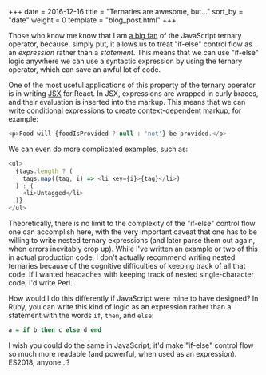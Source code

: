 +++
date = 2016-12-16
title = "Ternaries are awesome, but…"
sort_by = "date"
weight = 0
template = "blog_post.html"
+++

Those who know me know that I am [a big fan](https://docs.google.com/presentation/d/15dZNCA-F8L-yk1vIcpNLpe-LvHoPmp_GRxo49VLzC30/edit#slide=id.p) of the JavaScript ternary operator, because, simply put, it allows us to treat "if-else" control flow as an _expression_ rather than a _statement_. This means that we can use "if-else" logic anywhere we can use a syntactic expression by using the ternary operator, which can save an awful lot of code.

One of the most useful applications of this property of the ternary operator is in writing [JSX](https://facebook.github.io/react/docs/jsx-in-depth.html) for React. In JSX, expressions are wrapped in curly braces, and their evaluation is inserted into the markup. This means that we can write conditional expressions to create context-dependent markup, for example:

```javascript
<p>Food will {foodIsProvided ? null : 'not'} be provided.</p>
```

We can even do more complicated examples, such as:

```javascript
<ul>
  {tags.length ? (
    tags.map((tag, i) => <li key={i}>{tag}</li>)
  ) : (
    <li>Untagged</li>
  )}
</ul>
```

Theoretically, there is no limit to the complexity of the "if-else" control flow one can accomplish here, with the very important caveat that one has to be willing to write nested ternary expressions (and later parse them out again, when errors inevitably crop up). While I've written an example or two of this in actual production code, I don't actually recommend writing nested ternaries because of the cognitive difficulties of keeping track of all that code. If I wanted headaches with keeping track of nested single-character code, I'd write Perl.

How would I do this differently if JavaScript were mine to have designed? In Ruby, you can write this kind of logic as an expression rather than a statement with the words `if`, `then`, and `else`:

```ruby
a = if b then c else d end
```

I wish you could do the same in JavaScript; it'd make "if-else" control flow so much more readable (and powerful, when used as an expression). ES2018, anyone…?
